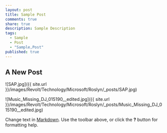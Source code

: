 ```yaml
---
layout: post
title: Sample Post
comments: true
share: true
description: Sample Description
tags: 
  - Sample
  - Post
  - "Sample,Post"
published: true
---
```


## A New Post
![SAP.jpg]({{ site.url }}/images/Revolt/Technology/Microsoft/Roslyn/_posts/SAP.jpg)

![Music_Missing_DJ_015190__edited.jpg]({{ site.url }}/images/Revolt/Technology/Microsoft/Roslyn/_posts/Music_Missing_DJ_015190__edited.jpg)

Change text in [Markdown](http://daringfireball.net/projects/markdown/). Use the toolbar above, or click the **?** button for formatting help.